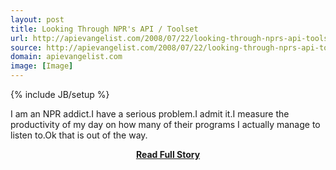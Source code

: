 ```yaml
---
layout: post
title: Looking Through NPR's API / Toolset
url: http://apievangelist.com/2008/07/22/looking-through-nprs-api-toolset/
source: http://apievangelist.com/2008/07/22/looking-through-nprs-api-toolset/
domain: apievangelist.com
image: [Image]
---
```

{% include JB/setup %}<p>I am an NPR addict.I have a serious problem.I admit it.I measure the productivity of my day on how many of their programs I actually manage to listen to.Ok that is out of the way.</p>
<center><p><a href="http://apievangelist.com/2008/07/22/looking-through-nprs-api-toolset/" style='padding:25px; font-sze:18px; font-weight: bold;'>Read Full Story</a></p></center>
